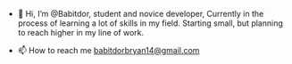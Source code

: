 - 👋 Hi, I’m @Babitdor, student and novice developer, Currently in the process of learning a lot of skills in my field. 
     Starting small, but planning to reach higher in my line of work.
     

- 📫 How to reach me babitdorbryan14@gmail.com

<!---
Babitdor/Babitdor is a ✨ special ✨ repository because its `README.md` (this file) appears on your GitHub profile.
You can click the Preview link to take a look at your changes.
--->
